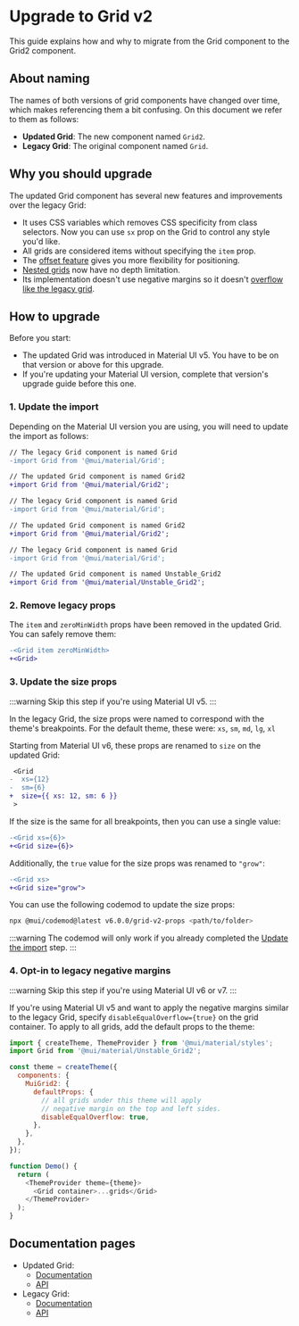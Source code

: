 # Upgrade to Grid v2

<p class="description">This guide explains how and why to migrate from the Grid component to the Grid2 component.</p>

## About naming

The names of both versions of grid components have changed over time, which makes referencing them a bit confusing.
On this document we refer to them as follows:

- **Updated Grid**: The new component named `Grid2`.
- **Legacy Grid**: The original component named `Grid`.

## Why you should upgrade

The updated Grid component has several new features and improvements over the legacy Grid:

- It uses CSS variables which removes CSS specificity from class selectors.
  Now you can use `sx` prop on the Grid to control any style you'd like.
- All grids are considered items without specifying the `item` prop.
- The [offset feature](/material-ui/react-grid2/#offset) gives you more flexibility for positioning.
- [Nested grids](/material-ui/react-grid2/#nested-grid) now have no depth limitation.
- Its implementation doesn't use negative margins so it doesn't [overflow like the legacy grid](/material-ui/components/react-grid/#negative-margin).

## How to upgrade

Before you start:

- The updated Grid was introduced in Material UI v5. You have to be on that version or above for this upgrade.
- If you're updating your Material UI version, complete that version's upgrade guide before this one.

### 1. Update the import

Depending on the Material UI version you are using, you will need to update the import as follows:

<codeblock storageKey="material-ui-version">

```diff v7
// The legacy Grid component is named Grid
-import Grid from '@mui/material/Grid';

// The updated Grid component is named Grid2
+import Grid from '@mui/material/Grid2';

```

```diff v6
// The legacy Grid component is named Grid
-import Grid from '@mui/material/Grid';

// The updated Grid component is named Grid2
+import Grid from '@mui/material/Grid2';
```

```diff v5
// The legacy Grid component is named Grid
-import Grid from '@mui/material/Grid';

// The updated Grid component is named Unstable_Grid2
+import Grid from '@mui/material/Unstable_Grid2';
```

</codeblock>

### 2. Remove legacy props

The `item` and `zeroMinWidth` props have been removed in the updated Grid.
You can safely remove them:

```diff
-<Grid item zeroMinWidth>
+<Grid>
```

### 3. Update the size props

:::warning
Skip this step if you're using Material UI v5.
:::

In the legacy Grid, the size props were named to correspond with the theme's breakpoints.
For the default theme, these were: `xs`, `sm`, `md`, `lg`, `xl`

Starting from Material UI v6, these props are renamed to `size` on the updated Grid:

```diff
 <Grid
-  xs={12}
-  sm={6}
+  size={{ xs: 12, sm: 6 }}
 >
```

If the size is the same for all breakpoints, then you can use a single value:

```diff
-<Grid xs={6}>
+<Grid size={6}>
```

Additionally, the `true` value for the size props was renamed to `"grow"`:

```diff
-<Grid xs>
+<Grid size="grow">
```

You can use the following codemod to update the size props:

```bash v6
npx @mui/codemod@latest v6.0.0/grid-v2-props <path/to/folder>
```

:::warning
The codemod will only work if you already completed the [Update the import](#update-the-import) step.
:::

### 4. Opt-in to legacy negative margins

:::warning
Skip this step if you're using Material UI v6 or v7.
:::

If you're using Material UI v5 and want to apply the negative margins similar to the legacy Grid, specify `disableEqualOverflow={true}` on the grid container.
To apply to all grids, add the default props to the theme:

```js
import { createTheme, ThemeProvider } from '@mui/material/styles';
import Grid from '@mui/material/Unstable_Grid2';

const theme = createTheme({
  components: {
    MuiGrid2: {
      defaultProps: {
        // all grids under this theme will apply
        // negative margin on the top and left sides.
        disableEqualOverflow: true,
      },
    },
  },
});

function Demo() {
  return (
    <ThemeProvider theme={theme}>
      <Grid container>...grids</Grid>
    </ThemeProvider>
  );
}
```

## Documentation pages

- Updated Grid:
  - [Documentation](/material-ui/react-grid2/)
  - [API](/material-ui/api/grid-2/)
- Legacy Grid:
  - [Documentation](/material-ui/react-grid/)
  - [API](/material-ui/api/grid/)
